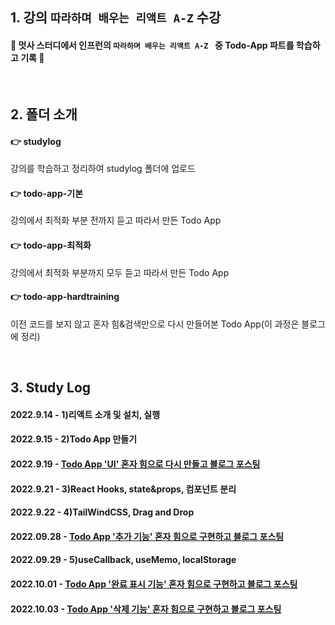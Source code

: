 ## 1. 강의 `따라하며 배우는 리액트 A-Z` 수강
#### 🦁 멋사 스터디에서 인프런의 `따라하며 배우는 리액트 A-Z ` 중 Todo-App 파트를 학습하고 기록 🦁

<br>

## 2. 폴더 소개
#### 👉 studylog
강의를 학습하고 정리하여 studylog 폴더에 업로드

#### 👉 todo-app-기본
강의에서 최적화 부분 전까지 듣고 따라서 만든 Todo App

#### 👉 todo-app-최적화
강의에서 최적화 부분까지 모두 듣고 따라서 만든 Todo App

#### 👉 todo-app-hardtraining
이전 코드를 보지 않고 혼자 힘&검색만으로 다시 만들어본 Todo App(이 과정은 블로그에 정리)

<br>

## 3. Study Log

#### 2022.9.14 - 1)리액트 소개 및 설치, 실행
#### 2022.9.15 - 2)Todo App 만들기
#### 2022.9.19 - <a href='https://velog.io/@hamham/%EB%A6%AC%EC%95%A1%ED%8A%B8%EB%A1%9C-%EA%B0%84%EB%8B%A8%ED%95%9C-%ED%88%AC%EB%91%90%EC%95%B1%EC%9D%84-%EB%A7%8C%EB%93%A4%EC%96%B4%EB%B3%B4%EC%9E%90'>Todo App 'UI' 혼자 힘으로 다시 만들고 블로그 포스팅</a>
#### 2022.9.21 - 3)React Hooks, state&props, 컴포넌트 분리
#### 2022.9.22 - 4)TailWindCSS, Drag and Drop
#### 2022.09.28 - <a href='https://velog.io/@hamham/%EB%A6%AC%EC%95%A1%ED%8A%B8%EB%A1%9C-ToDo%EC%95%B1-%EB%A7%8C%EB%93%A4%EA%B8%B02-%EC%B6%94%EA%B0%80%ED%8E%B8'>Todo App '추가 기능' 혼자 힘으로 구현하고 블로그 포스팅</a>
#### 2022.09.29 - 5)useCallback, useMemo, localStorage
#### 2022.10.01 - <a href='https://velog.io/@hamham/%EB%A6%AC%EC%95%A1%ED%8A%B8%EB%A1%9C-ToDo%EC%95%B1-%EB%A7%8C%EB%93%A4%EA%B8%B03-%EC%99%84%EB%A3%8C-%ED%91%9C%EC%8B%9C-%EC%82%AD%EC%A0%9C-%ED%8E%B8'>Todo App '완료 표시 기능' 혼자 힘으로 구현하고 블로그 포스팅</a>
#### 2022.10.03 - <a href='https://velog.io/@hamham/%EB%A6%AC%EC%95%A1%ED%8A%B8%EB%A1%9C-ToDo%EC%95%B1-%EB%A7%8C%EB%93%A4%EA%B8%B04-%EC%82%AD%EC%A0%9C-%ED%8E%B8-9uqymceb'>Todo App '삭제 기능' 혼자 힘으로 구현하고 블로그 포스팅</a>
